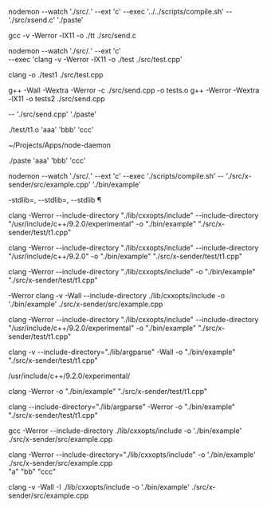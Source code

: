 


nodemon --watch './src/*.*' --ext 'c' --exec '../../scripts/compile.sh' -- './src/xsend.c' './paste'

gcc -v -Werror -lX11 -o ./tt ./src/send.c


nodemon --watch './src/*.*' --ext 'c' \
--exec 'clang -v -Werror -lX11 -o ./test ./src/test.cpp' 

clang -o ./test1 ./src/test.cpp

g++ -Wall -Wextra -Werror -c ./src/send.cpp -o tests.o
g++ -Werror -Wextra -lX11 -o tests2 ./src/send.cpp

-- './src/send.cpp' './paste'

./test/t1.o 'aaa' 'bbb' 'ccc'


~/Projects/Apps/node-daemon

./paste 'aaa' 'bbb' 'ccc'

nodemon --watch './src/*.*' --ext 'c' --exec './scripts/compile.sh' -- './src/x-sender/src/example.cpp' './bin/example'

 -stdlib=<arg>, --stdlib=<arg>, --stdlib <arg>¶

clang -Werror --include-directory "./lib/cxxopts/include" --include-directory "/usr/include/c++/9.2.0/experimental" -o "./bin/example" "./src/x-sender/test/t1.cpp"

clang -Werror --include-directory "./lib/cxxopts/include" --include-directory "/usr/include/c++/9.2.0" -o "./bin/example" "./src/x-sender/test/t1.cpp"

clang -Werror --include-directory "./lib/cxxopts/include"  -o "./bin/example" "./src/x-sender/test/t1.cpp"


-Werror
clang -v -Wall --include-directory ./lib/cxxopts/include -o './bin/example' ./src/x-sender/src/example.cpp

clang -Werror --include-directory "./lib/cxxopts/include" --include-directory "/usr/include/c++/9.2.0/experimental" -o "./bin/example" "./src/x-sender/test/t1.cpp"


clang -v --include-directory="./lib/argparse" -Wall -o "./bin/example" "./src/x-sender/test/t1.cpp"

/usr/include/c++/9.2.0/experimental/

clang -Werror -o "./bin/example" "./src/x-sender/test/t1.cpp"


clang --include-directory="./lib/argparse" -Werror -o "./bin/example" "./src/x-sender/test/t1.cpp"

gcc -Werror --include-directory ./lib/cxxopts/include -o './bin/example' ./src/x-sender/src/example.cpp

clang -Werror --include-directory="./lib/cxxopts/include" -o './bin/example' ./src/x-sender/src/example.cpp
 \
"a" "bb" "ccc"


clang -v -Wall -I ./lib/cxxopts/include -o './bin/example' ./src/x-sender/src/example.cpp